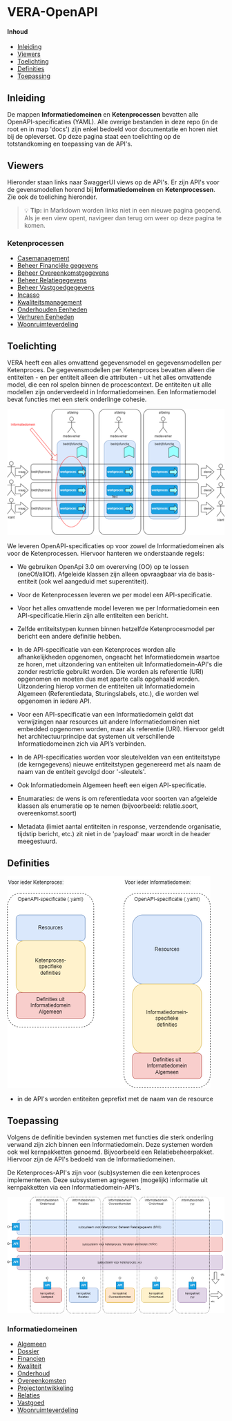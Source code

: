 # VERA-OpenAPI

#### Inhoud

- [Inleiding](#Inleiding)
- [Viewers](#Viewers)
- [Toelichting](#Toelichting)
- [Definities](#Definities)
- [Toepassing](#Toepassing)

## Inleiding
De mappen **Informatiedomeinen** en **Ketenprocessen** bevatten alle OpenAPI-specificaties (YAML).
Alle overige bestanden in deze repo (in de root en in map 'docs') zijn enkel bedoeld voor documentatie en horen niet bij de opleverset.
Op deze pagina staat een toelichting op de totstandkoming en toepassing van de API's.

## Viewers
Hieronder staan links naar SwaggerUI views op de API's. 
Er zijn API's voor de gevensmodellen horend bij **Informatiedomeinen** en **Ketenprocessen**.
Zie ook de toeliching hieronder.
> :bulb: **Tip:** in Markdown worden links niet in een nieuwe pagina geopend. Als je een view opent, navigeer dan terug om weer op deze pagina te komen.

### Ketenprocessen
- [Casemanagement](https://htmlpreview.github.io/?https://raw.githubusercontent.com/vereniging-corponet/vera-openapi/hotfix/docs/Ketenprocessen/BDO.html)
- [Beheer Financiële gegevens](https://htmlpreview.github.io/?https://raw.githubusercontent.com/vereniging-corponet/vera-openapi/hotfix/docs/Ketenprocessen/BFG.html)
- [Beheer Overeenkomstgegevens](https://htmlpreview.github.io/?https://raw.githubusercontent.com/vereniging-corponet/vera-openapi/hotfix/docs/Ketenprocessen/BOG.html)
- [Beheer Relatiegegevens](https://htmlpreview.github.io/?https://raw.githubusercontent.com/vereniging-corponet/vera-openapi/hotfix/docs/Ketenprocessen/BRG.html)
- [Beheer Vastgoedgegevens](https://htmlpreview.github.io/?https://raw.githubusercontent.com/vereniging-corponet/vera-openapi/hotfix/docs/Ketenprocessen/BVG.html)
- [Incasso](https://htmlpreview.github.io/?https://raw.githubusercontent.com/vereniging-corponet/vera-openapi/hotfix/docs/Ketenprocessen/INC.html)
- [Kwaliteitsmanagement](https://htmlpreview.github.io/?https://raw.githubusercontent.com/vereniging-corponet/vera-openapi/hotfix/docs/Ketenprocessen/KMT.html)
- [Onderhouden Eenheden](https://htmlpreview.github.io/?https://raw.githubusercontent.com/vereniging-corponet/vera-openapi/hotfix/docs/Ketenprocessen/OHD.html)
- [Verhuren Eenheden](https://htmlpreview.github.io/?https://raw.githubusercontent.com/vereniging-corponet/vera-openapi/hotfix/docs/Ketenprocessen/VHE.html)
- [Woonruimteverdeling](https://htmlpreview.github.io/?https://raw.githubusercontent.com/vereniging-corponet/vera-openapi/hotfix/docs/Ketenprocessen/WRV.html)


## Toelichting
VERA heeft een alles omvattend gegevensmodel en gegevensmodellen per Ketenproces. De gegevensmodellen per Ketenproces bevatten alleen die entiteiten - en per entiteit alleen die attributen - uit het alles omvattende model, die een rol spelen binnen de procescontext.
De entiteiten uit alle modellen zijn onderverdeeld in Informatiedomeinen. Een Informatiemodel bevat functies met een sterk onderlinge cohesie.​

![alt text](matrix-proces-informatiedomein.png)

We leveren OpenAPI-specificaties op voor zowel de Informatiedomeinen als voor de Ketenprocessen. Hiervoor hanteren we onderstaande regels: ​

- We gebruiken OpenApi 3.0 om overerving (OO) op te lossen (oneOf/allOf). Afgeleide klassen zijn alleen opvraagbaar via de basis-entiteit (ook wel aangeduid met superentiteit). ​

- Voor de Ketenprocessen leveren we per model een API-specificatie.​

- Voor het alles omvattende model leveren we per Informatiedomein een API-specificatie.​Hierin zijn alle entiteiten een bericht.

- Zelfde entiteitstypen kunnen binnen hetzelfde Ketenprocesmodel per bericht een andere definitie hebben.​

- In de API-specificatie van een Ketenproces worden alle afhankelijkheden opgenomen, ongeacht het Informatiedomein waartoe ze horen, met uitzondering van entiteiten uit Informatiedomein-API's die zonder restrictie gebruikt worden. Die worden als referentie (URI) opgenomen en moeten dus met aparte calls opgehaald worden. Uitzondering hierop vormen de entiteiten uit Informatiedomein Algemeen (Referentiedata, Sturingslabels, etc.), die worden wel opgenomen in iedere API.

- Voor een API-specificatie van een Informatiedomein geldt dat verwijzingen naar resources uit andere Informatiedomeinen niet embedded opgenomen worden, maar als referentie (URI). Hiervoor geldt het architectuurprincipe dat systemen uit verschillende Informatiedomeinen zich via API’s verbinden.​

- In de API-specificaties worden voor sleutelvelden van een entiteitstype (de kerngegevens) nieuwe entiteitstypen gegenereerd met als naam de naam van de entiteit gevolgd door '-sleutels'.

- Ook Informatiedomein Algemeen heeft een eigen API-specificatie.​

- Enumaraties: de wens is om referentiedata voor soorten van afgeleide klassen als enumeratie op te nemen (bijvoorbeeld: relatie.soort, overeenkomst.soort)

- Metadata (limiet aantal entiteiten in response, verzendende organisatie, tijdstip bericht, etc.) zit niet in de 'payload' maar wordt in de header meegestuurd.


## Definities

![alt text](openapi-per-model.png)

- in de API's worden entiteiten geprefixt met de naam van de resource


## Toepassing

Volgens de definitie bevinden systemen met functies die sterk onderling verwand zijn zich binnen een Informatiedomein. Deze systemen worden ook wel kernpakketten genoemd. Bijvoorbeeld een Relatiebeheerpakket. Hiervoor zijn de API's bedoeld van de Informatiedomeinen.

De Ketenproces-API's zijn voor (sub)systemen die een ketenproces implementeren. Deze subsystemen agregeren (mogelijk) informatie uit kernpakketten via een Informatiedomein-API's.

![alt text](matrix-apis.png)


### Informatiedomeinen
- [Algemeen](https://htmlpreview.github.io/?https://raw.githubusercontent.com/vereniging-corponet/vera-openapi/hotfix/docs/Informatiedomeinen/Algemeen.html)
- [Dossier](https://htmlpreview.github.io/?https://raw.githubusercontent.com/vereniging-corponet/vera-openapi/hotfix/docs/Informatiedomeinen/Dossier.html)
- [Financien](https://htmlpreview.github.io/?https://raw.githubusercontent.com/vereniging-corponet/vera-openapi/hotfix/docs/Informatiedomeinen/Financien.html)
- [Kwaliteit](https://htmlpreview.github.io/?https://raw.githubusercontent.com/vereniging-corponet/vera-openapi/hotfix/docs/Informatiedomeinen/Kwaliteit.html)
- [Onderhoud](https://htmlpreview.github.io/?https://raw.githubusercontent.com/vereniging-corponet/vera-openapi/hotfix/docs/Informatiedomeinen/Onderhoud.html)
- [Overeenkomsten](https://htmlpreview.github.io/?https://raw.githubusercontent.com/vereniging-corponet/vera-openapi/hotfix/docs/Informatiedomeinen/Overeenkomsten.html)
- [Projectontwikkeling](https://htmlpreview.github.io/?https://raw.githubusercontent.com/vereniging-corponet/vera-openapi/hotfix/docs/Informatiedomeinen/Projectontwikkeling.html)
- [Relaties](https://htmlpreview.github.io/?https://raw.githubusercontent.com/vereniging-corponet/vera-openapi/hotfix/docs/Informatiedomeinen/Relaties.html)
- [Vastgoed](https://htmlpreview.github.io/?https://raw.githubusercontent.com/vereniging-corponet/vera-openapi/hotfix/docs/Informatiedomeinen/Vastgoed.html)
- [Woonruimteverdeling](https://htmlpreview.github.io/?https://raw.githubusercontent.com/vereniging-corponet/vera-openapi/hotfix/docs/Informatiedomeinen/Woonruimteverdeling.html)


